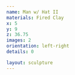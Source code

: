 ```yaml
---
name: Man w/ Hat II
materials: Fired Clay
x: 5
y: 9
z: 36.75
images: 2
orientation: left-right
details: 0

layout: sculpture
---
```


